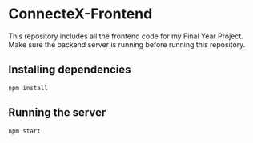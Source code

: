 # ConnecteX-Frontend
This repository includes all the frontend code for my Final Year Project.  Make sure the backend server is running before running this repository.

## Installing dependencies
```
npm install
```

## Running the server
```
npm start
```
